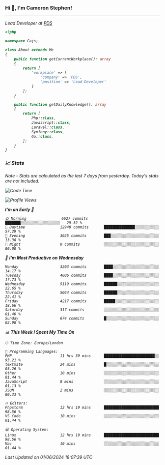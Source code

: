 ### Hi 👋, I'm Cameron Stephen!
<hr>
<p><em>Lead Developer at <a href="https://prindatasolutions.co.uk">PDS</a></p>


```php
<?php

namespace Cajs;

class About extends Me
{
    public function getCurrentWorkplace(): array
    {
        return [
            'workplace' => [
                'company' => 'PDS',
                'position' => 'Lead Developer'
            ]
        ];
    }

    public function getDailyKnowledge(): array
    {
        return [
            Php::class,
            Javascript::class,
            Laravel::class,
            Symfony::class,
            Go::class,
        ];
    }
}
```

### 📈 Stats
<p><em>Note - Stats are calculated as the last 7 days from yesterday. Today's stats are not included.</em></p>


<!--START_SECTION:waka-->
![Code Time](http://img.shields.io/badge/Code%20Time-3%2C828%20hrs%2012%20mins-blue)

![Profile Views](http://img.shields.io/badge/Profile%20Views-0-blue)

**I'm an Early 🐤** 

```text
🌞 Morning                6627 commits        ███████░░░░░░░░░░░░░░░░░░   29.32 % 
🌆 Daytime                12948 commits       ██████████████░░░░░░░░░░░   57.29 % 
🌃 Evening                3025 commits        ███░░░░░░░░░░░░░░░░░░░░░░   13.38 % 
🌙 Night                  0 commits           ░░░░░░░░░░░░░░░░░░░░░░░░░   00.00 % 
```
📅 **I'm Most Productive on Wednesday** 

```text
Monday                   3203 commits        ████░░░░░░░░░░░░░░░░░░░░░   14.17 % 
Tuesday                  4006 commits        ████░░░░░░░░░░░░░░░░░░░░░   17.73 % 
Wednesday                5119 commits        ██████░░░░░░░░░░░░░░░░░░░   22.65 % 
Thursday                 5064 commits        ██████░░░░░░░░░░░░░░░░░░░   22.41 % 
Friday                   4217 commits        █████░░░░░░░░░░░░░░░░░░░░   18.66 % 
Saturday                 317 commits         ░░░░░░░░░░░░░░░░░░░░░░░░░   01.40 % 
Sunday                   674 commits         █░░░░░░░░░░░░░░░░░░░░░░░░   02.98 % 
```


📊 **This Week I Spent My Time On** 

```text
🕑︎ Time Zone: Europe/London

💬 Programming Languages: 
PHP                      11 hrs 39 mins      ███████████████████████░░   93.21 % 
textmate                 24 mins             █░░░░░░░░░░░░░░░░░░░░░░░░   03.26 % 
Other                    10 mins             ░░░░░░░░░░░░░░░░░░░░░░░░░   01.44 % 
JavaScript               8 mins              ░░░░░░░░░░░░░░░░░░░░░░░░░   01.13 % 
JSON                     2 mins              ░░░░░░░░░░░░░░░░░░░░░░░░░   00.33 % 

🔥 Editors: 
Phpstorm                 12 hrs 19 mins      █████████████████████████   98.56 % 
VS Code                  10 mins             ░░░░░░░░░░░░░░░░░░░░░░░░░   01.44 % 

💻 Operating System: 
Linux                    12 hrs 19 mins      █████████████████████████   98.56 % 
Mac                      10 mins             ░░░░░░░░░░░░░░░░░░░░░░░░░   01.44 % 
```


 Last Updated on 01/06/2024 18:07:39 UTC
<!--END_SECTION:waka-->
